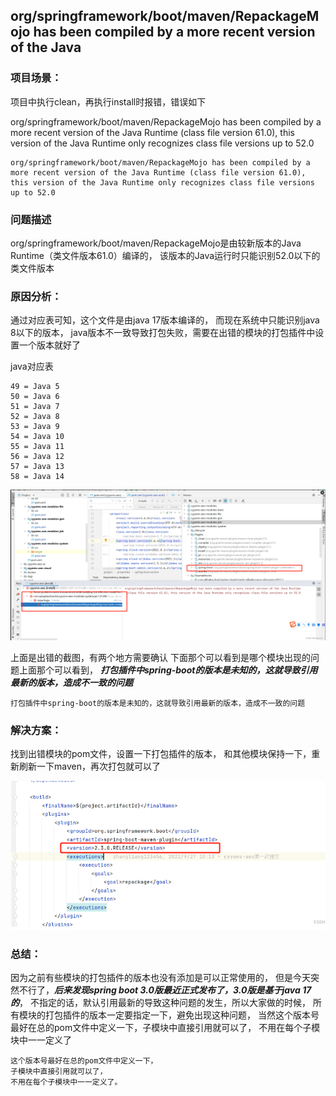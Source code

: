 ## org/springframework/boot/maven/RepackageMojo has been compiled by a more recent version of the Java

### 项目场景：
项目中执行clean，再执行install时报错，错误如下

org/springframework/boot/maven/RepackageMojo has been compiled by a more recent version of the Java Runtime (class file version 61.0), 
this version of the Java Runtime only recognizes class file versions up to 52.0

```
org/springframework/boot/maven/RepackageMojo has been compiled by a more recent version of the Java Runtime (class file version 61.0), 
this version of the Java Runtime only recognizes class file versions up to 52.0
```

### 问题描述
org/springframework/boot/maven/RepackageMojo是由较新版本的Java Runtime（类文件版本61.0）编译的，
该版本的Java运行时只能识别52.0以下的类文件版本

### 原因分析：
通过对应表可知，这个文件是由java 17版本编译的，
而现在系统中只能识别java 8以下的版本，
java版本不一致导致打包失败，需要在出错的模块的打包插件中设置一个版本就好了

java对应表
```
49 = Java 5
50 = Java 6
51 = Java 7
52 = Java 8
53 = Java 9
54 = Java 10
55 = Java 11
56 = Java 12
57 = Java 13
58 = Java 14
```

![img.png](imgs/spring_boot_maven_plugin.png)

上面是出错的截图，有两个地方需要确认
下面那个可以看到是哪个模块出现的问题上面那个可以看到，
***打包插件中spring-boot的版本是未知的，这就导致引用最新的版本，造成不一致的问题***

```
打包插件中spring-boot的版本是未知的，这就导致引用最新的版本，造成不一致的问题
```

### 解决方案：
找到出错模块的pom文件，设置一下打包插件的版本，
和其他模块保持一下，重新刷新一下maven，再次打包就可以了

![img.png](imgs/set_spring_boot_maven_plugin_version.png)

### 总结：
因为之前有些模块的打包插件的版本也没有添加是可以正常使用的，
但是今天突然不行了，***后来发现spring boot 3.0版最近正式发布了，3.0版是基于java 17 的***，
不指定的话，默认引用最新的导致这种问题的发生，所以大家做的时候，
所有模块的打包插件的版本一定要指定一下，避免出现这种问题，
当然这个版本号最好在总的pom文件中定义一下，子模块中直接引用就可以了，
不用在每个子模块中一一定义了

```
这个版本号最好在总的pom文件中定义一下，
子模块中直接引用就可以了，
不用在每个子模块中一一定义了。
```
































